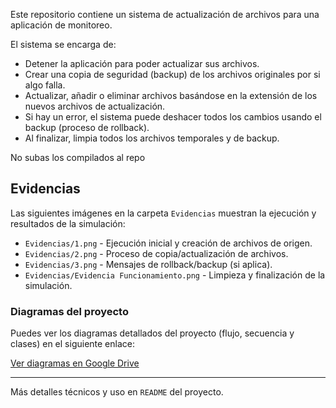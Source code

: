 Este repositorio contiene un sistema de actualización de archivos para una aplicación de monitoreo.

El sistema se encarga de:

- Detener la aplicación para poder actualizar sus archivos.
- Crear una copia de seguridad (backup) de los archivos originales por si algo falla.
- Actualizar, añadir o eliminar archivos basándose en la extensión de los nuevos archivos de actualización.
- Si hay un error, el sistema puede deshacer todos los cambios usando el backup (proceso de rollback).
- Al finalizar, limpia todos los archivos temporales y de backup.

No subas los compilados al repo

## Evidencias

Las siguientes imágenes en la carpeta `Evidencias` muestran la ejecución y resultados de la simulación:

- `Evidencias/1.png` - Ejecución inicial y creación de archivos de origen.
- `Evidencias/2.png` - Proceso de copia/actualización de archivos.
- `Evidencias/3.png` - Mensajes de rollback/backup (si aplica).
- `Evidencias/Evidencia Funcionamiento.png` - Limpieza y finalización de la simulación.


### Diagramas del proyecto

Puedes ver los diagramas detallados del proyecto (flujo, secuencia y clases) en el siguiente enlace:

[Ver diagramas en Google Drive](https://drive.google.com/file/d/1vKQ9wY4G5URAhOp6-oJoeeyo1Bof9oBx/view?usp=sharing)


---

Más detalles técnicos y uso en `README` del proyecto.
